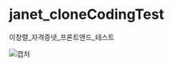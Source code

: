 # janet_cloneCodingTest

이창렬_자격증넷_프론트앤드_테스트



![캡처](https://user-images.githubusercontent.com/67132004/172162373-d6de73e5-e39c-48ce-b165-82b01e4052c7.PNG)
